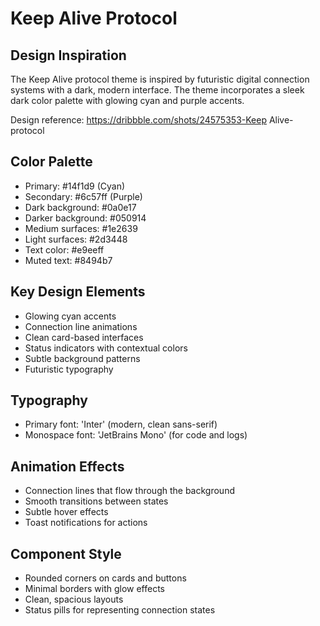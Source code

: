 # Keep Alive Protocol

## Design Inspiration
The Keep Alive protocol theme is inspired by futuristic digital connection systems with a dark, modern interface. The theme incorporates a sleek dark color palette with glowing cyan and purple accents.

Design reference: https://dribbble.com/shots/24575353-Keep Alive-protocol

## Color Palette
- Primary: #14f1d9 (Cyan)
- Secondary: #6c57ff (Purple)
- Dark background: #0a0e17
- Darker background: #050914
- Medium surfaces: #1e2639
- Light surfaces: #2d3448
- Text color: #e9eeff
- Muted text: #8494b7

## Key Design Elements
- Glowing cyan accents
- Connection line animations
- Clean card-based interfaces
- Status indicators with contextual colors
- Subtle background patterns
- Futuristic typography

## Typography
- Primary font: 'Inter' (modern, clean sans-serif)
- Monospace font: 'JetBrains Mono' (for code and logs)

## Animation Effects
- Connection lines that flow through the background
- Smooth transitions between states
- Subtle hover effects
- Toast notifications for actions

## Component Style
- Rounded corners on cards and buttons
- Minimal borders with glow effects
- Clean, spacious layouts
- Status pills for representing connection states

